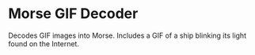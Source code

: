 # Morse GIF Decoder

Decodes GIF images into Morse. Includes a GIF of a ship blinking its light found on the Internet.
